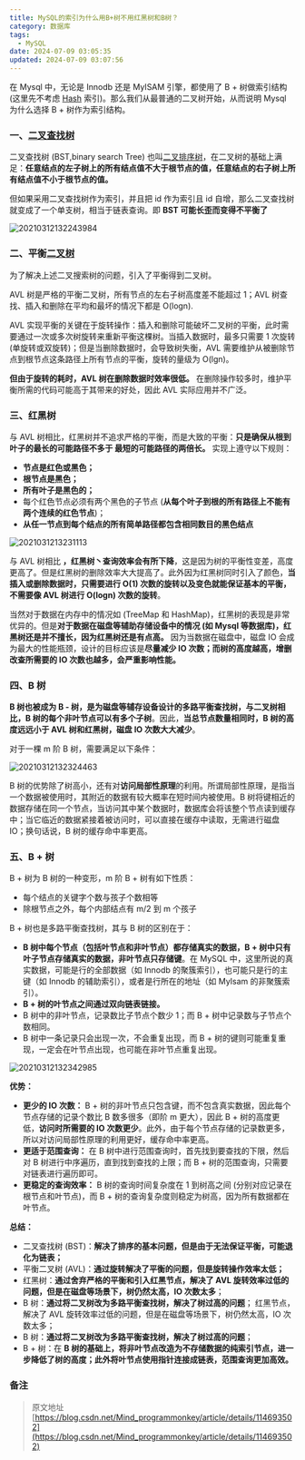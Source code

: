 ```yaml
---
title: MySQL的索引为什么用B+树不用红黑树和B树？
category: 数据库
tags:
  - MySQL
date: 2024-07-09 03:05:35
updated: 2024-07-09 03:07:56
---
```

在 Mysql 中，无论是 Innodb 还是 MyISAM 引擎，都使用了 B + 树做索引结构 (这里先不考虑 [Hash](https://so.csdn.net/so/search?q=Hash&spm=1001.2101.3001.7020) 索引)。那么我们从最普通的二叉树开始，从而说明 Mysql 为什么选择 B + 树作为索引结构。

### 一、[二叉查找树](https://so.csdn.net/so/search?q=%E4%BA%8C%E5%8F%89%E6%9F%A5%E6%89%BE%E6%A0%91&spm=1001.2101.3001.7020)

二叉查找树 (BST,binary search Tree) 也叫[二叉排序树](https://so.csdn.net/so/search?q=%E4%BA%8C%E5%8F%89%E6%8E%92%E5%BA%8F%E6%A0%91&spm=1001.2101.3001.7020)，在二叉树的基础上满足：**任意结点的左子树上的所有结点值不大于根节点的值，任意结点的右子树上所有结点值不小于根节点的值。**

但如果采用二叉查找树作为索引，并且把 id 作为索引且 id 自增，那么二叉查找树就变成了一个单支树，相当于链表查询。即 **BST 可能长歪而变得不平衡了**

​![20210312132243984](https://jsd.vxo.im/gh/bookandmusic/static/image/2024-11/cad6e574e1c7126a0f1cceb1021335b7.png)​

### 二、平衡[二叉树](https://so.csdn.net/so/search?q=%E4%BA%8C%E5%8F%89%E6%A0%91&spm=1001.2101.3001.7020)

为了解决上述二叉搜索树的问题，引入了平衡得到二叉树。

AVL 树是严格的平衡二叉树，所有节点的左右子树高度差不能超过 1；AVL 树查找、插入和删除在平均和最坏的情况下都是 O(logn).

AVL 实现平衡的关键在于旋转操作：插入和删除可能破坏二叉树的平衡，此时需要通过一次或多次树旋转来重新平衡这棵树。当插入数据时，最多只需要 1 次旋转 (单旋转或双旋转)；但是当删除数据时，会导致树失衡，AVL 需要维护从被删除节点到根节点这条路径上所有节点的平衡，旋转的量级为 O(lgn)。

**但由于旋转的耗时，AVL 树在删除数据时效率很低。**  在删除操作较多时，维护平衡所需的代码可能高于其带来的好处，因此 AVL 实际应用并不广泛。

### 三、红黑树

与 AVL 树相比，红黑树并不追求严格的平衡，而是大致的平衡：**只是确保从根到叶子的最长的可能路径不多于 最短的可能路径的两倍长。**  实现上遵守以下规则：

* **节点是红色或黑色；**
* **根节点是黑色；**
* **所有叶子是黑色的；**
* 每个红色节点必须有两个黑色的子节点 (**从每个叶子到根的所有路径上不能有两个连续的红色节点**)；
* **从任一节点到每个结点的所有简单路径都包含相同数目的黑色结点**

​![2021031213231113](https://jsd.vxo.im/gh/bookandmusic/static/image/2024-11/bdefd11345e0a9be1ad563cb1b3cca08.png)​

与 AVL 树相比  **，红黑树丶查询效率会有所下降**，这是因为树的平衡性变差，高度更高了。但是红黑树的删除效率大大提高了。此外因为红黑树同时引入了颜色，**当插入或删除数据时，只需要进行 O(1) 次数的旋转以及变色就能保证基本的平衡，不需要像 AVL 树进行 O(logn) 次数的旋转**。

当然对于数据在内存中的情况如 (TreeMap 和 HashMap)，红黑树的表现是非常优异的。但是**对于数据在磁盘等辅助存储设备中的情况 (如 Mysql 等数据库)，红黑树还是并不擅长，因为红黑树还是有点高。** 因为当数据在磁盘中，磁盘 IO 会成为最大的性能瓶颈，设计的目标应该是**尽量减少 IO 次数；而树的高度越高，增删改查所需要的 IO 次数也越多，会严重影响性能。**

### 四、B 树

**B 树也被成为 B - 树，是为磁盘等辅存设备设计的多路平衡查找树，与二叉树相比，B 树的每个非叶节点可以有多个子树**。因此，**当总节点数量相同时，B 树的高度远远小于 AVL 树和红黑树，磁盘 IO 次数大大减少**。

对于一棵 m 阶 B 树，需要满足以下条件：

​![20210312132324463](https://jsd.vxo.im/gh/bookandmusic/static/image/2024-11/f01611c0d029999227d8a2a9028765cc.png)​

B 树的优势除了树高小，还有对**访问局部性原理**的利用。所谓局部性原理，是指当一个数据被使用时，其附近的数据有较大概率在短时间内被使用。B 树将键相近的数据存储在同一个节点，当访问其中某个数据时，数据库会将该整个节点读到缓存中；当它临近的数据紧接着被访问时，可以直接在缓存中读取，无需进行磁盘 IO；换句话说，B 树的缓存命中率更高。

### 五、B + 树

B + 树为 B 树的一种变形，m 阶 B + 树有如下性质：

* 每个结点的关键字个数与孩子个数相等
* 除根节点之外，每个内部结点有 m/2 到 m 个孩子

B + 树也是多路平衡查找树，其与 B 树的区别在于：

* **B 树中每个节点（包括叶节点和非叶节点）都存储真实的数据，B + 树中只有叶子节点存储真实的数据，非叶节点只存储键**。在 MySQL 中，这里所说的真实数据，可能是行的全部数据（如 Innodb 的聚簇索引），也可能只是行的主键（如 Innodb 的辅助索引），或者是行所在的地址（如 MyIsam 的非聚簇索引）。
* **B + 树的叶节点之间通过双向链表链接。**
* B 树中的非叶节点，记录数比子节点个数少 1；而 B + 树中记录数与子节点个数相同。
* B 树中一条记录只会出现一次，不会重复出现，而 B + 树的键则可能重复重现，一定会在叶节点出现，也可能在非叶节点重复出现。

​![20210312132342985](https://jsd.vxo.im/gh/bookandmusic/static/image/2024-11/09bacdda5a6ca0b22e5f418ea1169830.png)​

**优势：**

* **更少的 IO 次数：**  B + 树的非叶节点只包含键，而不包含真实数据，因此每个节点存储的记录个数比 B 数多很多（即阶 m 更大），因此 B + 树的高度更低，**访问时所需要的 IO 次数更少**。此外，由于每个节点存储的记录数更多，所以对访问局部性原理的利用更好，缓存命中率更高。
* **更适于范围查询：**  在 B 树中进行范围查询时，首先找到要查找的下限，然后对 B 树进行中序遍历，直到找到查找的上限；而 B + 树的范围查询，只需要对链表进行遍历即可。
* **更稳定的查询效率：**  B 树的查询时间复杂度在 1 到树高之间 (分别对应记录在根节点和叶节点)，而 B + 树的查询复杂度则稳定为树高，因为所有数据都在叶节点。

**总结：**

* 二叉查找树 (BST)：**解决了排序的基本问题，但是由于无法保证平衡，可能退化为链表；**
* 平衡二叉树 (AVL)：**通过旋转解决了平衡的问题，但是旋转操作效率太低；**
* 红黑树：**通过舍弃严格的平衡和引入红黑节点，解决了 AVL 旋转效率过低的问题，但是在磁盘等场景下，树仍然太高，IO 次数太多**；
* B 树：**通过将二叉树改为多路平衡查找树，解决了树过高的问题**；
  红黑节点，解决了 AVL 旋转效率过低的问题，但是在磁盘等场景下，树仍然太高，IO 次数太多；
* B 树：**通过将二叉树改为多路平衡查找树，解决了树过高的问题**；
* B + 树：在 **B 树的基础上，将非叶节点改造为不存储数据的纯索引节点，进一步降低了树的高度；此外将叶节点使用指针连接成链表，范围查询更加高效。**

### 备注

> 原文地址 [https://blog.csdn.net/Mind_programmonkey/article/details/114693502](https://blog.csdn.net/Mind_programmonkey/article/details/114693502)
